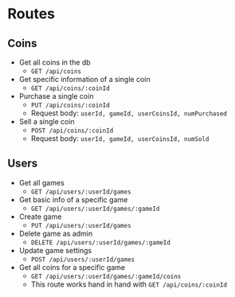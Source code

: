 # Routes

## Coins

* Get all coins in the db
  * `GET /api/coins`
* Get specific information of a single coin
  * `GET /api/coins/:coinId`
* Purchase a single coin
  * `PUT /api/coins/:coinId`
  * Request body: `userId, gameId, userCoinsId, numPurchased`
* Sell a single coin
  * `POST /api/coins/:coinId`
  * Request body: `userId, gameId, userCoinsId, numSold`

## Users

* Get all games
  * `GET /api/users/:userId/games`
* Get basic info of a specific game
  * `GET /api/users/:userId/games/:gameId`
* Create game
  * `PUT /api/users/:userId/games`
* Delete game as admin
  * `DELETE /api/users/:userId/games/:gameId`
* Update game settings
  * `POST /api/users/:userId/games`
* Get all coins for a specific game
  * `GET /api/users/:userId/games/:gameId/coins`
  * This route works hand in hand with  `GET /api/coins/:coinId`
